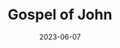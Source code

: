---
title: "Gospel of John"
type: hashtag
date: 2023-06-07
hashtag: "gospel-of-john"
tags:
  - Book of the Bible
  - New Testament
  - Bible
---